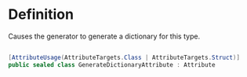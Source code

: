 # Definition
Causes the generator to generate a dictionary for this type.

```C#

[AttributeUsage(AttributeTargets.Class | AttributeTargets.Struct)]
public sealed class GenerateDictionaryAttribute : Attribute

```
